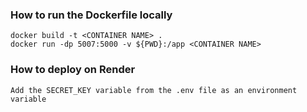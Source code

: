 ### How to run the Dockerfile locally
```
docker build -t <CONTAINER NAME> .
docker run -dp 5007:5000 -v ${PWD}:/app <CONTAINER NAME>
```

### How to deploy on Render
```
Add the SECRET_KEY variable from the .env file as an environment variable
```

